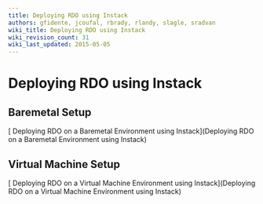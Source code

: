 ```yaml
---
title: Deploying RDO using Instack
authors: gfidente, jcoufal, rbrady, rlandy, slagle, sradvan
wiki_title: Deploying RDO using Instack
wiki_revision_count: 31
wiki_last_updated: 2015-05-05
---
```


# Deploying RDO using Instack

## Baremetal Setup

[ Deploying RDO on a Baremetal Environment using Instack](Deploying RDO on a Baremetal Environment using Instack)

## Virtual Machine Setup

[ Deploying RDO on a Virtual Machine Environment using Instack](Deploying RDO on a Virtual Machine Environment using Instack)
